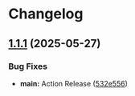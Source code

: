 # Changelog

## [1.1.1](https://github.com/Fly025/FastAPI-test/compare/v1.1.0...v1.1.1) (2025-05-27)


### Bug Fixes

* **main:** Action Release ([532e556](https://github.com/Fly025/FastAPI-test/commit/532e55669fbac3440ff7be53a871bd87007e8407))
